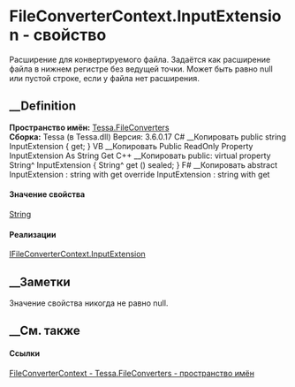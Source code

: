 # FileConverterContext.InputExtension - свойство
Расширение для конвертируемого файла. Задаётся как расширение файла в нижнем
регистре без ведущей точки. Может быть равно null или пустой строке, если у
файла нет расширения.
## __Definition
 **Пространство имён:** [Tessa.FileConverters](N_Tessa_FileConverters.htm)  
 **Сборка:** Tessa (в Tessa.dll) Версия: 3.6.0.17
C# __Копировать
     public string InputExtension { get; }
VB __Копировать
     Public ReadOnly Property InputExtension As String
    	Get
C++ __Копировать
     public:
    virtual property String^ InputExtension {
    	String^ get () sealed;
    }
F# __Копировать
     abstract InputExtension : string with get
    override InputExtension : string with get
#### Значение свойства
[String](https://learn.microsoft.com/dotnet/api/system.string)
#### Реализации
[IFileConverterContext.InputExtension](P_Tessa_FileConverters_IFileConverterContext_InputExtension.htm)  
##  __Заметки
Значение свойства никогда не равно null.
## __См. также
#### Ссылки
[FileConverterContext - ](T_Tessa_FileConverters_FileConverterContext.htm)
[Tessa.FileConverters - пространство имён](N_Tessa_FileConverters.htm)
